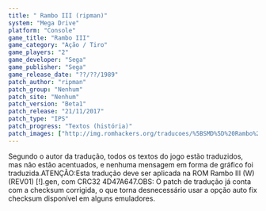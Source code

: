 ```yaml
---
title: " Rambo III (ripman)"
system: "Mega Drive"
platform: "Console"
game_title: "Rambo III"
game_category: "Ação / Tiro"
game_players: "2"
game_developer: "Sega"
game_publisher: "Sega"
game_release_date: "??/??/1989"
patch_author: "ripman"
patch_group: "Nenhum"
patch_site: "Nenhum"
patch_version: "Beta1"
patch_release: "21/11/2017"
patch_type: "IPS"
patch_progress: "Textos (história)"
patch_images: ["http://img.romhackers.org/traducoes/%5BSMD%5D%20Rambo%20III%20-%20ripman%20-%201.png","http://img.romhackers.org/traducoes/%5BSMD%5D%20Rambo%20III%20-%20ripman%20-%202.png","http://img.romhackers.org/traducoes/%5BSMD%5D%20Rambo%20III%20-%20ripman%20-%203.png"]
---
```

Segundo o autor da tradução, todos os textos do jogo estão traduzidos, mas não estão acentuados, e nenhuma mensagem em forma de gráfico foi traduzida.ATENÇÃO:Esta tradução deve ser aplicada na ROM Rambo III (W) (REV01) [!].gen, com CRC32 4D47A647.OBS: O patch de tradução já conta com a checksum corrigida, o que torna desnecessário usar a opção auto fix checksum disponível em alguns emuladores.